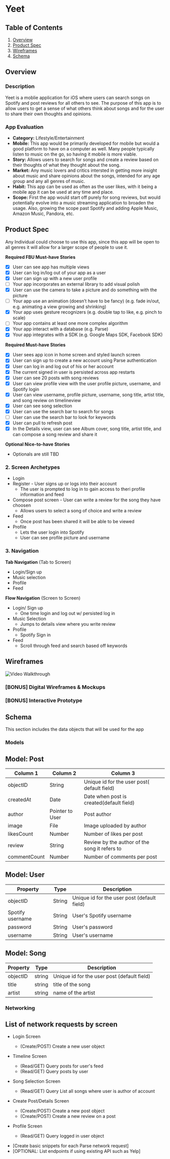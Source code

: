 # Yeet
## Table of Contents
1. [Overview](#Overview)
1. [Product Spec](#Product-Spec)
1. [Wireframes](#Wireframes)
2. [Schema](#Schema)

## Overview
### Description
Yeet is a moblie application for iOS where users can search songs on Spotify and post reviews for all others to see. The purpose of this app is to allow users to get a sense of what others think about songs and for the user to share their own thoughts and opinions. 

### App Evaluation
- **Category:** Lifestyle/Entertainment
- **Mobile:** This app would be primarily developed for mobile but would a good platform to have on a computer as well. Many people typically listen to music on the go, so having it mobile is more viable. 
- **Story:** Allows users to search for songs and create a review based on their thoughts of what they thought about the song.
- **Market:** Any music lovers and critics intersted in getting more insight about music and share opinions about the songs, intended for any age group and any all genres of music.  
- **Habit:** This app can be used as often as the user likes, with it being a mobile app it can be used at any time and place. 
- **Scope:**  First the app would start off purely for song reviews, but would potentially evolve into a music streaming application to broaden the usage. Also, growing the scope past Spotify and adding Apple Music, Amazon Music, Pandora, etc.

## Product Spec

Any Individual could choose to use this app, since this app will be open to all genres it will allow for a larger scope of people to use it.

**Required FBU Must-have Stories**

* [x] User can see app has multiple views
* [x] User can log in/log out of your app as a user
* [x] User can sign up with a new user profile
* [ ] Your app incorporates an external library to add visual polish
* [x] User can use the camera to take a picture and do something with the picture 
* [ ] Your app use an animation (doesn’t have to be fancy) (e.g. fade in/out, e.g. animating a view growing and shrinking)
* [x] Your app uses gesture recognizers (e.g. double tap to like, e.g. pinch to scale) 
* [ ] Your app contains at least one more complex algorithm 
* [x] Your app interact with a database (e.g. Parse) 
* [x] Your app integrates with a SDK (e.g. Google Maps SDK, Facebook SDK)

**Required Must-have Stories**
* [x] User sees app icon in home screen and styled launch screen
* [x] User can sign up to create a new account using Parse authentication
* [x] User can log in and log out of his or her account
* [x] The current signed in user is persisted across app restarts
* [x] User can see 20 posts with song reviews
* [x] User can view profile view with the user profile picture, username, and Spotify login
* [x] User can view username, profile picture, username, song title, artist title, and song review on timelineview
* [x] User can see song selection
* [x] User can use the search bar to search for songs
* [ ] User can use the search bar to look for keywords
* [x] User can pull to refresh post
* [x] In the Details view, user can see Album cover, song title, artist title, and can compose a song review and share it

**Optional Nice-to-have Stories**

*  Optionals are still TBD

### 2. Screen Archetypes

* Login
* Register - User signs up or logs into their account
    * The user is prompted to log in to gain access to theri profile information and feed
* Compose post screen - User can write a review for the song they have choosen
    * Allows users to select a song of choice and write a review 
* Feed
    * Once post has been shared it will be able to be viewed
* Profile
    * Lets the user login into Spotify
    * User can see profile picture and username


### 3. Navigation

**Tab Navigation** (Tab to Screen)

* Login/Sign up
* Music selection
* Profile
* Feed

**Flow Navigation** (Screen to Screen)

* Login/ Sign up
   * One time login and log out w/ persisted log in
* Music Selection
   * Jumps to details view where you write review
 * Profile
    * Spotify Sign in
 * Feed
    * Scroll through feed and search based off keywords
 

## Wireframes
<img src='http://g.recordit.co/HH2dbjXOsq.gif' title='App Wireframe' width='' alt='Video Walkthrough' />

### [BONUS] Digital Wireframes & Mockups

### [BONUS] Interactive Prototype

## Schema 
This section includes the data objects that will be used for the app

### Models
## Model: Post
| Column 1     | Column 2        | Column 3                                    |
| ------------ | --------------- | ------------------------------------------- |
| objectID     | String          | Unique id for the user post( default field) |
| createdAt    | Date            | Date when post is created(default field)    |
| author       | Pointer to User | Post author                                 |
| image        | File            | Image uploaded by author                    |
| likesCount   | Number          | Number of likes per post                    |
| review       | String          | Review by the author of the song it refers to |
| commentCount | Number          | Number of comments per post                 |

## Model: User
| Property         | Type   | Description |
| ---------------- | ------ | ----------- |
| objectID | String | Unique id for the user post (default field) |
| Spotify username | String | User's Spotify username |
| password | String | User's password |
| username | String | User's username |

## Model: Song
| Property     | Type | Description |
| ------------ | ---- | ----------- |
| objectID | string |Unique id for the user post (default field)             |
| title | string | title of the song   |
| artist | string  | name of the artist            |

### Networking

## List of network requests by screen
* Login Screen
   * (Create/POST) Create a new user object
   
* Timeline Screen
   * (Read/GET) Query posts for user's feed
   * (Read/GET) Query posts by user

* Song Selection Screen
   * (Read/GET) Query List all songs where user is author of account
   
* Create Post/Details Screen
   * (Create/POST) Create a new post object
   * (Create/POST) Create a new review on a post
   
* Profile Screen
   * (Read/GET) Query logged in user object
   
- [Create basic snippets for each Parse network request]
- [OPTIONAL: List endpoints if using existing API such as Yelp]

